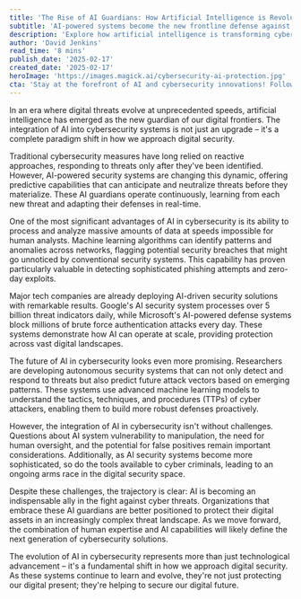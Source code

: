 ```yaml
---
title: 'The Rise of AI Guardians: How Artificial Intelligence is Revolutionizing Cybersecurity'
subtitle: 'AI-powered systems become the new frontline defense against cyber threats'
description: 'Explore how artificial intelligence is transforming cybersecurity, from predictive threat detection to autonomous defense systems. Learn how AI guardians are becoming essential allies in protecting digital assets and preventing cyber attacks.'
author: 'David Jenkins'
read_time: '8 mins'
publish_date: '2025-02-17'
created_date: '2025-02-17'
heroImage: 'https://images.magick.ai/cybersecurity-ai-protection.jpg'
cta: 'Stay at the forefront of AI and cybersecurity innovations! Follow us on LinkedIn for daily updates on how AI is reshaping digital security and protecting our connected world.'
---
```


In an era where digital threats evolve at unprecedented speeds, artificial intelligence has emerged as the new guardian of our digital frontiers. The integration of AI into cybersecurity systems is not just an upgrade – it's a complete paradigm shift in how we approach digital security.

Traditional cybersecurity measures have long relied on reactive approaches, responding to threats only after they've been identified. However, AI-powered security systems are changing this dynamic, offering predictive capabilities that can anticipate and neutralize threats before they materialize. These AI guardians operate continuously, learning from each new threat and adapting their defenses in real-time.

One of the most significant advantages of AI in cybersecurity is its ability to process and analyze massive amounts of data at speeds impossible for human analysts. Machine learning algorithms can identify patterns and anomalies across networks, flagging potential security breaches that might go unnoticed by conventional security systems. This capability has proven particularly valuable in detecting sophisticated phishing attempts and zero-day exploits.

Major tech companies are already deploying AI-driven security solutions with remarkable results. Google's AI security system processes over 5 billion threat indicators daily, while Microsoft's AI-powered defense systems block millions of brute force authentication attacks every day. These systems demonstrate how AI can operate at scale, providing protection across vast digital landscapes.

The future of AI in cybersecurity looks even more promising. Researchers are developing autonomous security systems that can not only detect and respond to threats but also predict future attack vectors based on emerging patterns. These systems use advanced machine learning models to understand the tactics, techniques, and procedures (TTPs) of cyber attackers, enabling them to build more robust defenses proactively.

However, the integration of AI in cybersecurity isn't without challenges. Questions about AI system vulnerability to manipulation, the need for human oversight, and the potential for false positives remain important considerations. Additionally, as AI security systems become more sophisticated, so do the tools available to cyber criminals, leading to an ongoing arms race in the digital security space.

Despite these challenges, the trajectory is clear: AI is becoming an indispensable ally in the fight against cyber threats. Organizations that embrace these AI guardians are better positioned to protect their digital assets in an increasingly complex threat landscape. As we move forward, the combination of human expertise and AI capabilities will likely define the next generation of cybersecurity solutions.

The evolution of AI in cybersecurity represents more than just technological advancement – it's a fundamental shift in how we approach digital security. As these systems continue to learn and evolve, they're not just protecting our digital present; they're helping to secure our digital future.